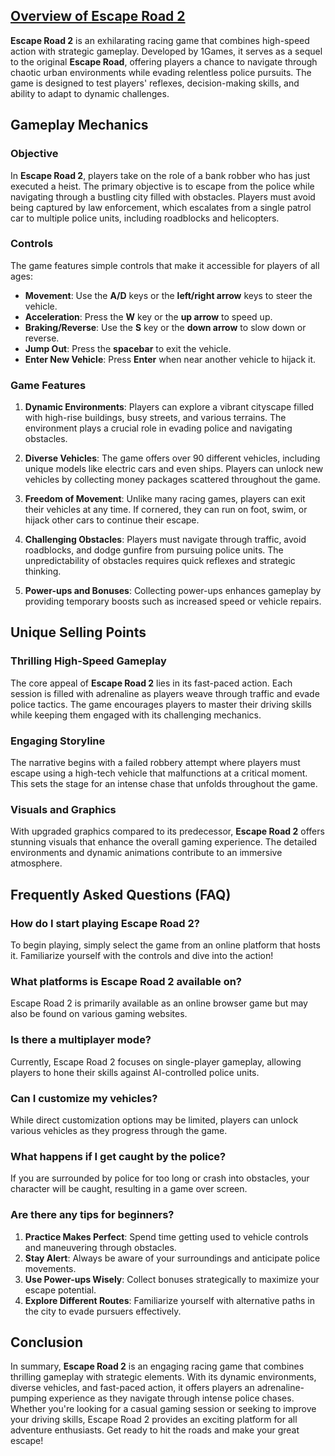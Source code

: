 ## [Overview of Escape Road 2](https://escaperoad2.run)
**Escape Road 2** is an exhilarating racing game that combines high-speed action with strategic gameplay. Developed by 1Games, it serves as a sequel to the original **Escape Road**, offering players a chance to navigate through chaotic urban environments while evading relentless police pursuits. The game is designed to test players' reflexes, decision-making skills, and ability to adapt to dynamic challenges.

## Gameplay Mechanics

### Objective

In **Escape Road 2**, players take on the role of a bank robber who has just executed a heist. The primary objective is to escape from the police while navigating through a bustling city filled with obstacles. Players must avoid being captured by law enforcement, which escalates from a single patrol car to multiple police units, including roadblocks and helicopters.

### Controls

The game features simple controls that make it accessible for players of all ages:

- **Movement**: Use the **A/D** keys or the **left/right arrow** keys to steer the vehicle.
- **Acceleration**: Press the **W** key or the **up arrow** to speed up.
- **Braking/Reverse**: Use the **S** key or the **down arrow** to slow down or reverse.
- **Jump Out**: Press the **spacebar** to exit the vehicle.
- **Enter New Vehicle**: Press **Enter** when near another vehicle to hijack it.

### Game Features

1. **Dynamic Environments**: Players can explore a vibrant cityscape filled with high-rise buildings, busy streets, and various terrains. The environment plays a crucial role in evading police and navigating obstacles.
   
2. **Diverse Vehicles**: The game offers over 90 different vehicles, including unique models like electric cars and even ships. Players can unlock new vehicles by collecting money packages scattered throughout the game.

3. **Freedom of Movement**: Unlike many racing games, players can exit their vehicles at any time. If cornered, they can run on foot, swim, or hijack other cars to continue their escape.

4. **Challenging Obstacles**: Players must navigate through traffic, avoid roadblocks, and dodge gunfire from pursuing police units. The unpredictability of obstacles requires quick reflexes and strategic thinking.

5. **Power-ups and Bonuses**: Collecting power-ups enhances gameplay by providing temporary boosts such as increased speed or vehicle repairs.

## Unique Selling Points

### Thrilling High-Speed Gameplay

The core appeal of **Escape Road 2** lies in its fast-paced action. Each session is filled with adrenaline as players weave through traffic and evade police tactics. The game encourages players to master their driving skills while keeping them engaged with its challenging mechanics.

### Engaging Storyline

The narrative begins with a failed robbery attempt where players must escape using a high-tech vehicle that malfunctions at a critical moment. This sets the stage for an intense chase that unfolds throughout the game.

### Visuals and Graphics

With upgraded graphics compared to its predecessor, **Escape Road 2** offers stunning visuals that enhance the overall gaming experience. The detailed environments and dynamic animations contribute to an immersive atmosphere.

## Frequently Asked Questions (FAQ)

### How do I start playing Escape Road 2?

To begin playing, simply select the game from an online platform that hosts it. Familiarize yourself with the controls and dive into the action!

### What platforms is Escape Road 2 available on?

Escape Road 2 is primarily available as an online browser game but may also be found on various gaming websites.

### Is there a multiplayer mode?

Currently, Escape Road 2 focuses on single-player gameplay, allowing players to hone their skills against AI-controlled police units.

### Can I customize my vehicles?

While direct customization options may be limited, players can unlock various vehicles as they progress through the game.

### What happens if I get caught by the police?

If you are surrounded by police for too long or crash into obstacles, your character will be caught, resulting in a game over screen.

### Are there any tips for beginners?

1. **Practice Makes Perfect**: Spend time getting used to vehicle controls and maneuvering through obstacles.
2. **Stay Alert**: Always be aware of your surroundings and anticipate police movements.
3. **Use Power-ups Wisely**: Collect bonuses strategically to maximize your escape potential.
4. **Explore Different Routes**: Familiarize yourself with alternative paths in the city to evade pursuers effectively.

## Conclusion

In summary, **Escape Road 2** is an engaging racing game that combines thrilling gameplay with strategic elements. With its dynamic environments, diverse vehicles, and fast-paced action, it offers players an adrenaline-pumping experience as they navigate through intense police chases. Whether you're looking for a casual gaming session or seeking to improve your driving skills, Escape Road 2 provides an exciting platform for all adventure enthusiasts. Get ready to hit the roads and make your great escape!
